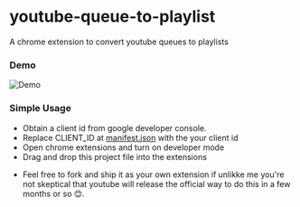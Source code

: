 # youtube-queue-to-playlist

A chrome extension to convert youtube queues to playlists

### Demo

![Demo](./demo.gif)

### Simple Usage

- Obtain a client id from google developer console.
- Replace CLIENT_ID at [manifest.json](https://github.com/jestrux/youtube-queue-to-playlist/blob/aeede32e3110c0560d18b79193cddb28ffffcffd/manifest.json#L23) with the your client id
- Open chrome extensions and turn on developer mode
- Drag and drop this project file into the extensions

* Feel free to fork and ship it as your own extension if unlikke me you're not skeptical that youtube will release the official way to do this in a few months or so 😊.